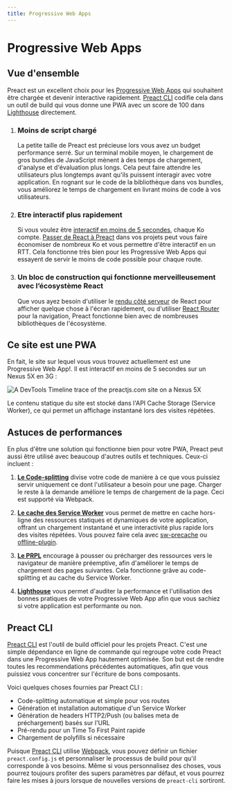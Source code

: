 ```yaml
---
title: Progressive Web Apps
---
```


# Progressive Web Apps

## Vue d'ensemble

Preact est un excellent choix pour les [Progressive Web Apps](https://web.dev/learn/pwa/) qui souhaitent être chargée et devenir interactive rapidement. [Preact CLI](https://github.com/preactjs/preact-cli/) codifie cela dans un outil de build qui vous donne une PWA avec un score de 100 dans [Lighthouse][LH] directement.

[LH]: https://developers.google.com/web/tools/lighthouse/

<ol class="list-view">
    <li class="list-item">
        <div class="list-header">
          <div class="_bubble" style="background-image: url(/pwa-guide/load-less-script.svg);"></div>
        </div>
        <div class="list-detail">
          <div class="_title-block">
            <h3>Moins de script chargé</h3>
          </div>
          <p class="_summary">La petite taille de Preact est précieuse lors vous avez un budget performance serré. Sur un terminal mobile moyen, le chargement de gros bundles de JavaScript mènent à des temps de chargement, d'analyse et d'évaluation plus longs. Cela peut faire attendre les utilisateurs plus longtemps avant qu'ils puissent interagir avec votre application. En rognant sur le code de la bibliothèque dans vos bundles, vous améliorez le temps de chargement en livrant moins de code à vos utilisateurs.</p>
        </div>
    </li>
    <li class="list-item">
        <div class="list-header">
          <div class="_bubble" style="background-image: url(/pwa-guide/faster-tti.svg);"></div>
        </div>
        <div class="list-detail">
          <div class="_title-block">
            <h3>Etre interactif plus rapidement</h3>
          </div>
          <p class="_summary">Si vous voulez être <a href="https://infrequently.org/2016/09/what-exactly-makes-something-a-progressive-web-app/">interactif en moins de 5 secondes</a>, chaque Ko compte. <a href="/guide/v8/switching-to-preact">Passer de React à Preact</a> dans vos projets peut vous faire économiser de nombreux Ko et vous permettre d'être interactif en un RTT. Cela fonctionne très bien pour les Progressive Web Apps qui essayent de servir le moins de code possible pour chaque route.</p>
        </div>
    </li>
    <li class="list-item">
        <div class="list-header">
          <div class="_bubble" style="background-image: url(/pwa-guide/building-block.svg);"></div>
        </div>
        <div class="list-detail">
          <div class="_title-block">
            <h3>Un bloc de construction qui fonctionne merveilleusement avec l’écosystème React</h3>
          </div>
          <p class="_summary">Que vous ayez besoin d'utiliser le <a href="https://facebook.github.io/react/docs/react-dom-server.html">rendu côté serveur</a> de React pour afficher quelque chose à l'écran rapidement, ou d'utiliser <a href="https://github.com/ReactTraining/react-router">React Router</a> pour la navigation, Preact fonctionne bien avec de nombreuses bibliothèques de l'écosystème.</p>
        </div>
    </li>
</ol>

## Ce site est une PWA

En fait, le site sur lequel vous vous trouvez actuellement est une Progressive Web App!. Il est interactif en moins de 5 secondes sur un Nexus 5X en 3G :

![A DevTools Timeline trace of the preactjs.com site on a Nexus 5X](/pwa-guide/timeline.jpg)

Le contenu statique du site est stocké dans l'API Cache Storage (Service Worker), ce qui permet un affichage instantané lors des visites répétées.

## Astuces de performances

En plus d'être une solution qui fonctionne bien pour votre PWA, Preact peut aussi être utilisé avec beaucoup d'autres outils et techniques. Ceux-ci incluent :

<ol class="list-view">
    <li class="list-item">
        <div class="list-header">
          <div class="_bubble" style="background-image: url(/pwa-guide/code-splitting.svg);"></div>
        </div>
        <div class="list-detail">
          <p class="_summary"><strong><a href="https://webpack.js.org/guides/code-splitting/">Le Code-splitting</a></strong> divise votre code de manière à ce que vous puissiez servir uniquement ce dont l'utilisateur a besoin pour une page. Charger le reste à la demande améliore le temps de chargement de la page. Ceci est supporté via Webpack.</p>
        </div>
    </li>
    <li class="list-item">
        <div class="list-header">
          <div class="_bubble" style="background-image: url(/pwa-guide/service-worker-caching.svg);"></div>
        </div>
        <div class="list-detail">
          <p class="_summary"><strong><a href="https://developers.google.com/web/fundamentals/getting-started/primers/service-workers">Le cache des Service Worker</a></strong> vous permet de mettre en cache hors-ligne des ressources statiques et dynamiques de votre application, offrant un chargement instantané et une interactivité plus rapide lors des visites répétées. Vous pouvez faire cela avec <a href="https://github.com/GoogleChrome/sw-precache#wrappers-and-starter-kits">sw-precache</a> ou <a href="https://github.com/NekR/offline-plugin">offline-plugin</a>.</p>
        </div>
    </li>
    <li class="list-item">
        <div class="list-header">
          <div class="_bubble" style="background-image: url(/pwa-guide/prpl.svg);"></div>
        </div>
        <div class="list-detail">
          <p class="_summary"><strong><a href="https://developers.google.com/web/fundamentals/performance/prpl-pattern/">Le PRPL</a></strong> encourage à pousser ou précharger des ressources vers le navigateur de manière préemptive, afin d'améliorer le temps de chargement des pages suivantes. Cela fonctionne grâve au code-splitting et au cache du Service Worker.</p>
        </div>
    </li>
    <li class="list-item">
        <div class="list-header">
          <div class="_bubble" style="background-image: url(/pwa-guide/lighthouse.svg);"></div>
        </div>
        <div class="list-detail">
          <p class="_summary"><strong><a href="https://github.com/GoogleChrome/lighthouse/">Lighthouse</a></strong> vous permet d'auditer la performance et l'utilisation des bonnes pratiques de votre Progressive Web App afin que vous sachiez si votre application est performante ou non.</p>
        </div>
    </li>
</ol>

## Preact CLI

[Preact CLI](https://github.com/preactjs/preact-cli/) est l'outil de build officiel pour les projets Preact. C'est une simple dépendance en ligne de commande qui regroupe votre code Preact dans une Progressive Web App hautement optimisée. Son but est de rendre toutes les recommendations précédentes automatiques, afin que vous puissiez vous concentrer sur l'écriture de bons composants.

Voici quelques choses fournies par Preact CLI :

- Code-splitting automatique et simple pour vos routes
- Génération et installation automatique d'un Service Worker
- Génération de headers HTTP2/Push (ou balises meta de préchargement) basés sur l'URL
- Pré-rendu pour un Time To First Paint rapide
- Chargement de polyfills si nécessaire

Puisque [Preact CLI](https://github.com/preactjs/preact-cli/) utilise [Webpack](https://webpack.js.org), vous pouvez définir un fichier `preact.config.js` et personnaliser le processus de build pour qu'il corresponde à vos besoins. Même si vous personnalisez des choses, vous pourrez toujours profiter des supers paramètres par défaut, et vous pourrez faire les mises à jours lorsque de nouvelles versions de `preact-cli` sortiront. 
